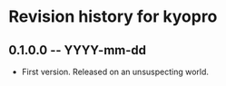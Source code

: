 # Revision history for kyopro

## 0.1.0.0 -- YYYY-mm-dd

* First version. Released on an unsuspecting world.
